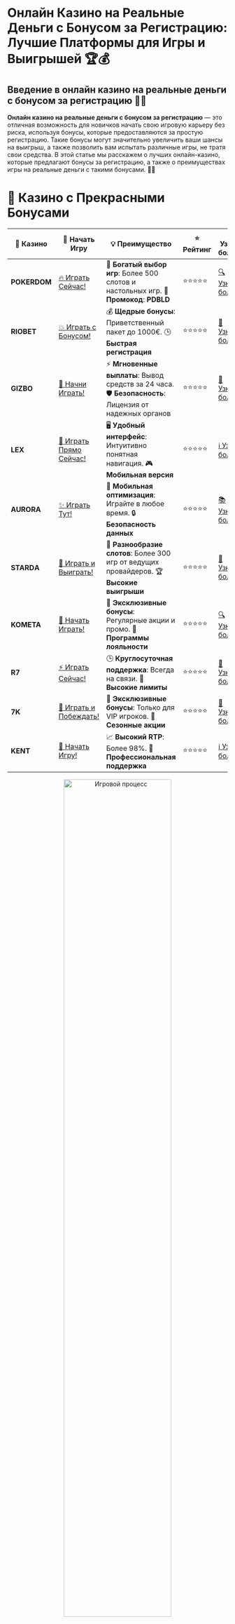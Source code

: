 # **Онлайн Казино на Реальные Деньги с Бонусом за Регистрацию: Лучшие Платформы для Игры и Выигрышей 🏆💰**

## Введение в **онлайн казино на реальные деньги с бонусом за регистрацию** 🎰💸

**Онлайн казино на реальные деньги с бонусом за регистрацию** — это отличная возможность для новичков начать свою игровую карьеру без риска, используя бонусы, которые предоставляются за простую регистрацию. Такие бонусы могут значительно увеличить ваши шансы на выигрыш, а также позволить вам испытать различные игры, не тратя свои средства. В этой статье мы расскажем о лучших онлайн-казино, которые предлагают бонусы за регистрацию, а также о преимуществах игры на реальные деньги с такими бонусами. 🚀💎

# 🌟 Казино с Прекрасными Бонусами

| 🎲 **Казино** | 🔗 **Начать Игру** | 💡 **Преимущество** | ⭐ **Рейтинг** | 🔗 **Узнать больше** | 🆕 **Новая информация** |
|--------------|---------------------|---------------------|----------------|----------------------|-------------------------|
| **POKERDOM**  | [🔥 Играть Сейчас!](https://brandplay.link/4k77v2yx) | 🎉 **Богатый выбор игр**: Более 500 слотов и настольных игр. 🎁 **Промокод**: **PDBLD** | ⭐⭐⭐⭐⭐ | [🔍 Узнать больше](https://brandplay.link/4k77v2yx) | 🏆 **Победители турниров** получают эксклюзивные подарки! |
| **RIOBET**    | [💥 Играть с Бонусом!](https://brandplay.link/7xBLTPyj) | 💰 **Щедрые бонусы**: Приветственный пакет до 1000€. 🕒 **Быстрая регистрация** | ⭐⭐⭐⭐⭐ | [📖 Узнать больше](https://brandplay.link/7xBLTPyj) | 💬 **Поддержка 24/7** для комфортной игры в любое время! |
| **GIZBO**     | [🚀 Начни Играть!](https://brandplay.link/bprXw4YV) | ⚡ **Мгновенные выплаты**: Вывод средств за 24 часа. 🛡️ **Безопасность**: Лицензия от надежных органов | ⭐⭐⭐⭐⭐ | [📝 Узнать больше](https://brandplay.link/bprXw4YV) | 🔒 **SSL-шифрование** для максимальной безопасности данных игроков. |
| **LEX**       | [💎 Играть Прямо Сейчас!](https://brandplay.link/zW4hdDFV) | 🖥️ **Удобный интерфейс**: Интуитивно понятная навигация. 🎮 **Мобильная версия** | ⭐⭐⭐⭐⭐ | [ℹ️ Узнать больше](https://brandplay.link/zW4hdDFV) | 📱 **Поддержка всех мобильных устройств** для удобства игры в любом месте. |
| **AURORA**    | [✨ Играть Тут!](https://10trafic-stat2.com/click/668546556bcc6313411604bd/6766/13032/subaccount) | 📱 **Мобильная оптимизация**: Играйте в любое время. 🔒 **Безопасность данных** | ⭐⭐⭐⭐⭐ | [📚 Узнать больше](https://10trafic-stat2.com/click/668546556bcc6313411604bd/6766/13032/subaccount) | 🌍 **Международная лицензия** на деятельность в разных странах. |
| **STARDА**    | [🎉 Играть и Выиграть!](https://brandplay.link/fB7xwRFL) | 🎰 **Разнообразие слотов**: Более 300 игр от ведущих провайдеров. 🏆 **Высокие выигрыши** | ⭐⭐⭐⭐⭐ | [🔎 Узнать больше](https://brandplay.link/fB7xwRFL) | 🎉 **Ежемесячные турниры** с крупными призами! |
| **KOMETA**    | [🎁 Начать Играть!](https://brandplay.link/8ZymQJV8) | 🎁 **Эксклюзивные бонусы**: Регулярные акции и промо. 🔄 **Программы лояльности** | ⭐⭐⭐⭐⭐ | [🔍 Узнать больше](https://brandplay.link/8ZymQJV8) | 🌟 **Персонализированные предложения** для долгосрочных игроков. |
| **R7**        | [⚡ Играть Сейчас!](https://brandplay.link/bMd3Yjsw) | 🕒 **Круглосуточная поддержка**: Всегда на связи. 💸 **Высокие лимиты** | ⭐⭐⭐⭐⭐ | [📖 Узнать больше](https://brandplay.link/bMd3Yjsw) | 🎯 **Рейтинг игроков** для лучших участников. |
| **7K**        | [🎯 Играть и Побеждать!](https://brandplay.link/BvQyFShp) | 🌟 **Эксклюзивные бонусы**: Только для VIP игроков. 🎉 **Сезонные акции** | ⭐⭐⭐⭐⭐ | [📝 Узнать больше](https://brandplay.link/BvQyFShp) | 🥇 **Особые привилегии** для постоянных игроков. |
| **KENT**      | [🔑 Начать Игру!](https://brandplay.link/Fv2WP3js) | 📈 **Высокий RTP**: Более 98%. 💼 **Профессиональная поддержка** | ⭐⭐⭐⭐⭐ | [ℹ️ Узнать больше](https://brandplay.link/Fv2WP3js) | 💬 **Поддержка на нескольких языках** для удобства игроков. |

<div align="center"> <img src="https://i.pinimg.com/originals/1d/b3/25/1db325483acbe642c6d4e6fdd73a4988.gif" alt="Игровой процесс" width="70%"> </div>
---

# 🚀 Быстрые Выигрыши и Поддержка

| 🎲 **Казино** | 🔗 **Начать Игру** | 💡 **Преимущество** | ⭐ **Рейтинг** | 🔗 **Узнать больше** | 🆕 **Новая информация** |
|--------------|---------------------|---------------------|----------------|----------------------|-------------------------|
| **GAMA**      | [🎯 Играть Прямо Сейчас!](https://brandplay.link/j6NMKsDz) | 🔍 **Интуитивный интерфейс**: Легкость использования. 🏅 **Престижные турниры** | ⭐⭐⭐⭐☆ | [🔎 Узнать больше](https://brandplay.link/j6NMKsDz) | 🏆 **Турниры с большими призами** каждый месяц. |
| **ONION**     | [💥 Играть и Выигрывать!](https://brandplay.link/zBGRVpQ9) | 🤑 **Низкие ставки**: Идеально для начинающих. 🔄 **Быстрые выводы** | ⭐⭐⭐⭐☆ | [🔍 Узнать больше](https://brandplay.link/zBGRVpQ9) | 🎮 **Казино для новичков** с простыми правилами. |
| **ЧЕМПИОН**   | [🏅 Играть в Турнире!](https://temon-gter.cfd/go/lRq?p80412p304504pcc44t17455) | 🏅 **Лояльная программа**: Награды за активность. 🎁 **Ежемесячные бонусы** | ⭐⭐⭐⭐☆ | [📖 Узнать больше](https://temon-gter.cfd/go/lRq?p80412p304504pcc44t17455) | 🥇 **Турниры и лояльность** — каждый шаг вознаграждается. |
| **VAVADA**    | [🚀 Играть Без Ожидания!](https://vavadapartner.pro/?promo=ea5c9275-6854-4505-94fc-95ab18221945-linkb2) | 🚀 **Быстрая регистрация**: Начните играть мгновенно. 🔐 **Безопасные транзакции** | ⭐⭐⭐⭐☆ | [📝 Узнать больше](https://vavadapartner.pro/?promo=ea5c9275-6854-4505-94fc-95ab18221945-linkb2) | 🏆 **Программа для новых игроков** с бонусами за регистрацию. |
| **FRIENDS**   | [🎉 Играть и Развлекаться!](https://gofriends.mba/linkb2) | 🤝 **Социальные игры**: Играйте с друзьями. 🌐 **Мультиплатформенность** | ⭐⭐⭐⭐☆ | [ℹ️ Узнать больше](https://gofriends.mba/linkb2) | 🎮 **Играйте с друзьями** и зарабатывайте бонусы за совместные действия. |
| **1WIN**      | [⚡ Играть и Выигрывать!](https://brandplay.link/smXVpBbG) | 🏆 **Спортивные ставки**: Широкий выбор видов спорта. 💵 **Высокие коэффициенты** | ⭐⭐⭐⭐☆ | [📚 Узнать больше](https://brandplay.link/smXVpBbG) | ⚽ **Бонусы на спортивные ставки** для активных игроков. |
| **DRIP**      | [💥 Играть Сразу!](https://drp-ircp01.com/c07e6a3db) | 🌐 **Инновационные игры**: Новейшие игровые технологии. 🛡️ **Высокая безопасность** | ⭐⭐⭐⭐☆ | [🔎 Узнать больше](https://drp-ircp01.com/c07e6a3db) | 🔧 **Инновационные функции** для удобства игры. |
| **JOYCASINO** | [🎰 Играть И Побеждать!](https://rpc30.call2me.pro/?/ru/registration?apkpop=0&partner=p24970p3291217pc98f) | 🎁 **Приятные бонусы**: Ежедневные акции и подарки. 🕹️ **Разнообразие игр** | ⭐⭐⭐⭐☆ | [🔍 Узнать больше](https://rpc30.call2me.pro/?/ru/registration?apkpop=0&partner=p24970p3291217pc98f) | 🎉 **Щедрые фриспины** для новых игроков. |
| **PLAYFORTUNA** | [🔥 Играть С Бонусом!](https://fortunapromo.net/alt/playfortuna/registration?0dc4a9362a71feb7e3f165fb8e766f70) | 🎉 **Регулярные акции**: Бонусы, фриспины и многое другое. 🏅 **Турниры** | ⭐⭐⭐⭐☆ | [📚 Узнать больше](https://fortunapromo.net/alt/playfortuna/registration?0dc4a9362a71feb7e3f165fb8e766f70) | 🎯 **Выгодные предложения** на популярные игры. |
| **SYKAA**     | [💸 Играть Сейчас!](https://s-two-way.com/?source=linkb2&pid=30697) | 💸 **Доступные ставки**: Идеально для новичков. 🎁 **Щедрые бонусы** | ⭐⭐⭐⭐☆ | [🔍 Узнать больше](https://s-two-way.com/?source=linkb2&pid=30697) | 💥 **Акции с большими бонусами** для новичков и опытных игроков. |

<div align="center"> <img src="https://schaeffers-cdn.s3.amazonaws.com/images/default-source/schaeffers-cdn-images/default-images/sectors/bigstock-casino-gambling-concept-with-f-369012793.jpg?sfvrsn=493ad806_4" alt="Игровой процесс" width="70%"> </div>
---

# 💸 Казино с Привлекательными Программами Лояльности

| 🎲 **Казино** | 🔗 **Начать Игру** | 💡 **Преимущество** | ⭐ **Рейтинг** | 🔗 **Узнать больше** | 🆕 **Новая информация** |
|--------------|---------------------|---------------------|----------------|----------------------|-------------------------|
| **KOMETA**    | [🎯 Начни Играть!](https://brandplay.link/8ZymQJV8) | 🎁 **Эксклюзивные бонусы**: Регулярные акции и промо. 🔄 **Программы лояльности** | ⭐⭐⭐⭐⭐ | [🔍 Узнать больше](https://brandplay.link/8ZymQJV8) | 🌟 **Персонализированные предложения** для долгосрочных игроков. |
| **1Xslots**   | [🏅 Играть Прямо Сейчас!](https://brandplay.link/hSB1khtr) | 🎉 **Множество акций**: Еженедельные бонусы и турниры. 🛡️ **Безопасность** | ⭐⭐⭐⭐⭐ | [📚 Узнать больше](https://brandplay.link/hSB1khtr) | 🏅 **Награды за активность**: участники программы лояльности получают специальные привилегии. |
| **R7**        | [🚀 Играть Сейчас!](https://brandplay.link/bMd3Yjsw) | 🕒 **Круглосуточная поддержка**: Всегда на связи. 💸 **Высокие лимиты** | ⭐⭐⭐⭐⭐ | [📖 Узнать больше](https://brandplay.link/bMd3Yjsw) | 💬 **VIP-поддержка** для постоянных игроков с приоритетом. |

<div align="center"> <img src="https://i.pinimg.com/originals/1d/b3/25/1db325483acbe642c6d4e6fdd73a4988.gif" alt="Игровой процесс" width="70%"> </div>
---

---

## Что такое **онлайн казино на реальные деньги с бонусом за регистрацию**? 🧐💡

**Онлайн казино на реальные деньги с бонусом за регистрацию** — это платформы, которые предлагают игрокам бесплатные бонусы или фриспины после регистрации, которые можно использовать для игры на реальные деньги. Эти бонусы помогают новичкам ознакомиться с игрой и увеличивают шансы на выигрыш без необходимости вносить собственные средства. 🎰💵

### Основные особенности **онлайн казино на реальные деньги с бонусом за регистрацию** 📝✅

1. **Безопасность и честность**: Все казино из рейтинга предлагают лицензированные игры и гарантируют безопасность данных и финансов игроков.
2. **Бонусы за регистрацию**: Казино предлагают бонусы, такие как фриспины или бонусы на депозит, которые могут быть использованы для игры на реальные деньги.
3. **Широкий выбор игр**: Включает игровые автоматы, настольные игры, рулетку, покер и другие азартные игры.
4. **Простота в использовании**: Все платформы предлагают простой и удобный интерфейс, а также поддерживают различные методы пополнения счета и вывода средств.

---

## Преимущества **онлайн казино на реальные деньги с бонусом за регистрацию** 🏅🎰

### 1. **Увеличение шансов на выигрыш** 💰✨

Бонусы за регистрацию дают вам дополнительные средства или фриспины, которые можно использовать для игры на реальные деньги. Это увеличивает ваши шансы на выигрыши и позволяет играть дольше.

### 2. **Простота и доступность** 🧐💡

Множество онлайн-казино предлагают простые и удобные процессы регистрации, а также бонусы, которые можно сразу использовать для ставок. Это делает игру доступной для новичков.

### 3. **Безопасность и честность игры** 🔒💡

Все казино из рейтинга имеют лицензии и используют сертифицированные генераторы случайных чисел (RNG), что гарантирует честность игры и защиту ваших данных и средств.

### 4. **Щедрые бонусы для новых игроков** 🎁🎉

Бонусы за регистрацию — это не только шанс увеличить свой банкролл, но и возможность получить бесплатные фриспины, которые дают дополнительные шансы на победу.

---

## Как выбрать **онлайн казино на реальные деньги с бонусом за регистрацию**? 🏆🎯

### 1. **Проверка лицензии и репутации** 🏢🌐

Перед тем как выбрать казино, убедитесь, что оно имеет действующую лицензию от надежного регулятора, например, **Curacao eGaming**, **Malta Gaming Authority** или **UK Gambling Commission**. Это гарантирует честность игры и защиту ваших средств.

### 2. **Репутация и отзывы игроков** 📝⭐

Проверьте отзывы других игроков о казино. Если платформа имеет положительные отзывы и высокую оценку, это говорит о том, что она предоставляет качественные услуги и честные условия для игры.

### 3. **Условия бонусов и акций** 🎁📜

Изучите условия получения бонусов за регистрацию. Топовые казино предлагают прозрачные и выгодные условия для своих игроков, что позволяет легко получить бонусы и использовать их для игры.

### 4. **Методы пополнения и вывода средств** 💳💸

Проверьте, какие методы пополнения счета и вывода средств поддерживаются в казино. Важно, чтобы платформа предлагала удобные и безопасные способы оплаты, такие как банковские карты, электронные кошельки и криптовалюты.

---

## Где найти **онлайн казино на реальные деньги с бонусом за регистрацию**? 🌐💰

### 1. **Pokerdom** 🏆🎰

- **Лицензия**: Curacao eGaming
- **Особенности**: Приветственные бонусы, турниры, большое количество игр.
- **Методы пополнения**: Банковские карты, электронные кошельки, криптовалюты.

#### Преимущества:
- Большой выбор слотов и настольных игр.
- Регулярные акции и турниры.
- Быстрые и безопасные выплаты.

---

### 2. **Riobet** 🎲💎

- **Лицензия**: Malta Gaming Authority
- **Особенности**: Множество популярных слотов, живое казино, бонусы за регистрацию.
- **Методы пополнения**: Visa, MasterCard, Skrill, Neteller.

#### Преимущества:
- Высокие RTP на популярных слотах.
- Привлекательные бонусы для новых игроков.
- Простая навигация и быстрое пополнение счета.

---

### 3. **Gizbo** 💸🎉

- **Лицензия**: UK Gambling Commission
- **Особенности**: Простой интерфейс, фриспины и бонусы.
- **Методы пополнения**: Банковские карты, электронные кошельки.

#### Преимущества:
- Простой интерфейс и быстрые выплаты.
- Регулярные бонусы и акции.
- Множество слотов с бонусными функциями.

---

### 4. **LEX** 🌟🎰

- **Лицензия**: Curacao eGaming
- **Особенности**: Программы лояльности, фриспины для новых игроков.
- **Методы пополнения**: Visa, MasterCard, Skrill.

#### Преимущества:
- Удобный интерфейс и высокие лимиты на депозиты.
- Множество бонусных предложений.
- Отличная программа лояльности.

---

### 5. **Aurora** 🏅💎

- **Лицензия**: Malta Gaming Authority
- **Особенности**: Щедрые бонусы на депозиты и бесплатные спины.
- **Методы пополнения**: PayPal, Visa, MasterCard.

#### Преимущества:
- Регулярные акции и турниры.
- Простой и удобный интерфейс.
- Высокие RTP на слоты и настольные игры.

---

### 6. **Starda** ✨🎰

- **Лицензия**: Curacao eGaming
- **Особенности**: Множество бонусных предложений, поддержка криптовалют.
- **Методы пополнения**: Электронные кошельки, криптовалюты.

#### Преимущества:
- Быстрая обработка выплат.
- Множество акций и бонусов для новых игроков.
- Высокие лимиты на депозиты и выводы.

---

### 7. **Kometa** 🚀🎮

- **Лицензия**: Malta Gaming Authority
- **Особенности**: Привлекательные бонусы, большое количество игровых автоматов.
- **Методы пополнения**: Visa, MasterCard, Skrill.

#### Преимущества:
- Множество слотов с высокими шансами на выигрыш.
- Простой и интуитивно понятный интерфейс.
- Мгновенные выводы средств.

---

## Заключение: **Онлайн казино на реальные деньги с бонусом за регистрацию** — начинайте играть и выигрывать! 🎉💰

**Онлайн казино на реальные деньги с бонусом за регистрацию** — это отличная возможность начать играть с бонусами и увеличить свои шансы на выигрыш. Выбирайте казино с хорошими бонусами, играйте на реальные деньги и наслаждайтесь азартом! Пусть удача будет на вашей стороне! 🍀🎰

---

## Часто задаваемые вопросы (FAQ) ❓📚

### 1. Что такое **онлайн казино на реальные деньги с бонусом за регистрацию**? 🎰💸

**Онлайн казино на реальные деньги с бонусом за регистрацию** — это казино, которые предлагают бонусы или фриспины для новичков после регистрации, которые можно использовать для игры на реальные деньги.

### 2. Как выбрать **онлайн казино на реальные деньги с бонусом за регистрацию**? 🏆🎮

При выборе важно обратить внимание на лицензию казино, репутацию, выбор игр, бонусные предложения и удобство пополнения счета и вывода средств.

### 3. Какие бонусы предлагаются в **онлайн казино на реальные деньги с бонусом за регистрацию**? 🎁🎉

Онлайн-казино предлагают бонусы за регистрацию, фриспины, бонусы на депозит и другие привилегии для новых игроков.

### 4. Где найти **онлайн казино на реальные деньги с бонусом за регистрацию**? 🌐💸

Вы можете найти **онлайн казино на реальные деньги с бонусом за регистрацию** на специализированных сайтах, которые предлагают рейтинг лучших платформ для игры с бонусами за регистрацию.
